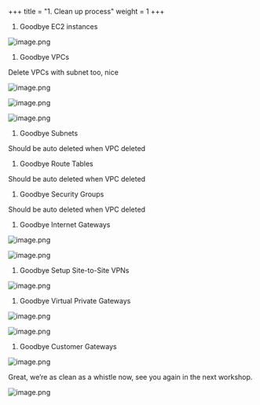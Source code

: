 +++
title = "1. Clean up process"
weight = 1
+++

1. Goodbye EC2 instances

![image.png](/images/008-viii-clean-it-up/33-906274-image.png)

1. Goodbye VPCs

Delete VPCs with subnet too, nice


![image.png](/images/008-viii-clean-it-up/33-235001-image.png)


![image.png](/images/008-viii-clean-it-up/33-156495-image.png)


![image.png](/images/008-viii-clean-it-up/33-780421-image.png)

1. Goodbye Subnets

Should be auto deleted when VPC deleted

1. Goodbye Route Tables

Should be auto deleted when VPC deleted

1. Goodbye Security Groups

Should be auto deleted when VPC deleted

1. Goodbye Internet Gateways

![image.png](/images/008-viii-clean-it-up/33-937304-image.png)


![image.png](/images/008-viii-clean-it-up/33-470406-image.png)

1. Goodbye Setup Site-to-Site VPNs

![image.png](/images/008-viii-clean-it-up/33-258695-image.png)

1. Goodbye Virtual Private Gateways

![image.png](/images/008-viii-clean-it-up/33-104708-image.png)


![image.png](/images/008-viii-clean-it-up/33-223004-image.png)

1. Goodbye Customer Gateways

![image.png](/images/008-viii-clean-it-up/33-848945-image.png)


Great, we’re as clean as a whistle now, see you again in the next workshop.


![image.png](/images/008-viii-clean-it-up/33-759417-image.png)


